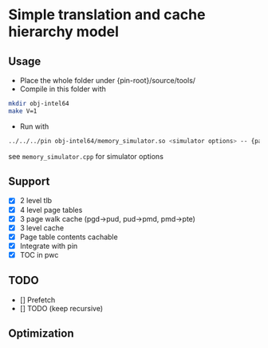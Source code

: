 # Simple translation and cache hierarchy model

## Usage
- Place the whole folder under {pin-root}/source/tools/
- Compile in this folder with
```bash
mkdir obj-intel64
make V=1
```
- Run with
```bash
../../../pin obj-intel64/memory_simulator.so <simulator options> -- {path/to/executable} <option for executable>
```
see `memory_simulator.cpp` for simulator options

## Support
- [x] 2 level tlb
- [x] 4 level page tables
- [x] 3 page walk cache (pgd->pud, pud->pmd, pmd->pte)
- [x] 3 level cache
- [x] Page table contents cachable
- [x] Integrate with pin
- [x] TOC in pwc

## TODO
- [] Prefetch
- [] TODO (keep recursive)

## Optimization

